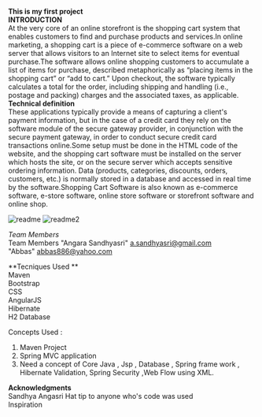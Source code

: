 **This is my first project**<br>
**INTRODUCTION**<br>
At the very core of an online storefront is the shopping cart system that enables customers to find and purchase products and services.In online marketing, a shopping cart is a piece of e-commerce software on a web server that allows visitors to an Internet site to select items for eventual purchase.The software allows online shopping customers to accumulate a list of items for purchase, described metaphorically as “placing items in the shopping cart” or “add to cart.” Upon checkout, the software typically calculates a total for the order, including shipping and handling (i.e., postage and packing) charges and the associated taxes, as applicable.
<br>
**Technical definition** <br>
These applications typically provide a means of capturing a client's payment information, but in the case of a credit card they rely on the software module of the secure gateway provider, in conjunction with the secure payment gateway, in order to conduct secure credit card transactions online.Some setup must be done in the HTML code of the website, and the shopping cart software must be installed on the server which hosts the site, or on the secure server which accepts sensitive ordering information.
Data (products, categories, discounts, orders, customers, etc.) is normally stored in a database and accessed in real time by the software.Shopping Cart Software is also known as e-commerce software, e-store software, online store software or storefront software and online shop.<br>

![readme](https://cloud.githubusercontent.com/assets/22499442/21760723/5dfda814-d674-11e6-8031-bdddaf6c813b.jpg)
![readme2](https://cloud.githubusercontent.com/assets/22499442/21761218/6f467d96-d677-11e6-8d26-3ca37d526c0f.jpg)




*Team Members*<br>
<a name="team-members"></a>Team Members
"Angara Sandhyasri" a.sandhyasri@gmail.com<br>
"Abbas" abbas886@yahoo.com<br>

**Tecniques Used ** <br>
Maven<br>
Bootstrap<br>
CSS<br>
AngularJS<br>
Hibernate<br>
H2 Database<br>

Concepts Used :
1)	Maven Project
2)	Spring MVC application
3)	Need a concept of Core Java , Jsp , Database , Spring frame work , Hibernate Validation, Spring Security ,Web Flow using XML.





























**Acknowledgments**<br>
Sandhya Angasri
Hat tip to anyone who's code was used<br>
Inspiration<br>




